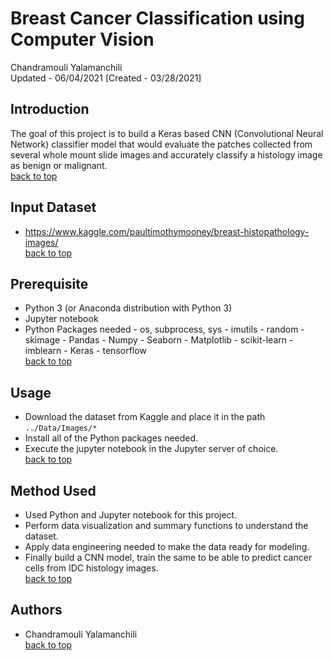 # <a name="top">Breast Cancer Classification using Computer Vision</a>
Chandramouli Yalamanchili  
Updated - 06/04/2021 [Created - 03/28/2021]

## Introduction
The goal of this project is to build a Keras based CNN (Convolutional Neural Network) classifier model that would evaluate the patches collected from several whole mount slide images and accurately classify a histology image as benign or malignant.  
[back to top](#top)

## Input Dataset
- https://www.kaggle.com/paultimothymooney/breast-histopathology-images/   
[back to top](#top)

## Prerequisite
- Python 3 (or Anaconda distribution with Python 3)
- Jupyter notebook
- Python Packages needed
        - os, subprocess, sys
        - imutils
        - random
        - skimage
        - Pandas
        - Numpy
        - Seaborn
        - Matplotlib
        - scikit-learn
        - imblearn
        - Keras
        - tensorflow  
[back to top](#top)

## Usage
- Download the dataset from Kaggle and place it in the path `../Data/Images/*`
- Install all of the Python packages needed.
- Execute the jupyter notebook in the Jupyter server of choice.  
[back to top](#top)

## Method Used
- Used Python and Jupyter notebook for this project.
- Perform data visualization and summary functions to understand the dataset.
- Apply data engineering needed to make the data ready for modeling.
- Finally build a CNN model, train the same to be able to predict cancer cells from IDC histology images.  
[back to top](#top)

## Authors
- Chandramouli Yalamanchili  
[back to top](#top)